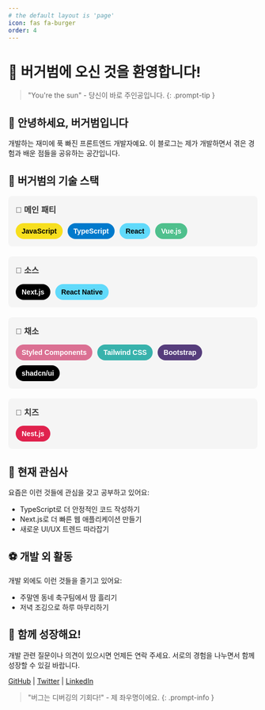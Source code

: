 ```yaml
---
# the default layout is 'page'
icon: fas fa-burger
order: 4
---
```


# 🍔 버거범에 오신 것을 환영합니다!

> "You're the sun" - 당신이 바로 주인공입니다.
{: .prompt-tip }

## 👋 안녕하세요, 버거범입니다

개발하는 재미에 푹 빠진 프론트엔드 개발자예요.
이 블로그는 제가 개발하면서 겪은 경험과 배운 점들을 공유하는 공간입니다.
<style>
  .tech-container {
    display: flex;
    flex-direction: column;
    gap: 20px;
    font-family: Arial, sans-serif;
  }
  .tech-section {
    background-color: #f5f5f5;
    padding: 15px;
    border-radius: 8px;
  }
  .tech-section h3 {
    margin-top: 0;
    color: #333;
  }
  .tech-badges {
    display: flex;
    flex-wrap: wrap;
    gap: 10px;
  }
  .tech-badge {
    padding: 8px 12px;
    border-radius: 20px;
    font-weight: bold;
    font-size: 14px;
    position: relative;
    overflow: hidden;
  }
  .glitter {
    position: absolute;
    top: -50%;
    left: -50%;
    right: -50%;
    bottom: -50%;
    background: linear-gradient(90deg, 
      rgba(255, 255, 255, 0) 0%, 
      rgba(255, 255, 255, 0.5) 50%, 
      rgba(255, 255, 255, 0) 100%
    );
    animation: glitter 3s ease-in-out infinite;
  }
  @keyframes glitter {
    0% {
      transform: translateX(-100%) rotate(45deg);
    }
    50% {
      transform: translateX(100%) rotate(45deg);
    }
    100% {
      transform: translateX(-100%) rotate(45deg);
    }
  }
</style>

<h2>🍔 버거범의 기술 스택</h2>


<div class="tech-container">
  <div class="tech-section">
    <h3>🥩 메인 패티</h3>
    <div class="tech-badges">
      <span class="tech-badge" style="background-color: #F7DF1E; color: black;">JavaScript<div class="glitter"></div></span>
      <span class="tech-badge" style="background-color: #007ACC; color: white;">TypeScript<div class="glitter"></div></span>
      <span class="tech-badge" style="background-color: #61DAFB; color: black;">React<div class="glitter"></div></span>
      <span class="tech-badge" style="background-color: #4FC08D; color: white;">Vue.js<div class="glitter"></div></span>
    </div>
  </div>

  <div class="tech-section">
    <h3>🍳 소스</h3>
    <div class="tech-badges">
      <span class="tech-badge" style="background-color: #000000; color: white;">Next.js<div class="glitter"></div></span>
      <span class="tech-badge" style="background-color: #61DAFB; color: black;">React Native<div class="glitter"></div></span>
    </div>
  </div>

  <div class="tech-section">
    <h3>🥬 채소</h3>
    <div class="tech-badges">
      <span class="tech-badge" style="background-color: #DB7093; color: white;">Styled Components<div class="glitter"></div></span>
      <span class="tech-badge" style="background-color: #38B2AC; color: white;">Tailwind CSS<div class="glitter"></div></span>
      <span class="tech-badge" style="background-color: #563D7C; color: white;">Bootstrap<div class="glitter"></div></span>
      <span class="tech-badge" style="background-color: #000000; color: white;">shadcn/ui<div class="glitter"></div></span>
    </div>
  </div>

  <div class="tech-section">
    <h3>🧀 치즈</h3>
    <div class="tech-badges">
      <span class="tech-badge" style="background-color: #E0234E; color: white;">Nest.js<div class="glitter"></div></span>
    </div>
  </div>
</div>

## 🌱 현재 관심사

요즘은 이런 것들에 관심을 갖고 공부하고 있어요:
- TypeScript로 더 안정적인 코드 작성하기
- Next.js로 더 빠른 웹 애플리케이션 만들기
- 새로운 UI/UX 트렌드 따라잡기

## ⚽ 개발 외 활동

개발 외에도 이런 것들을 즐기고 있어요:
- 주말엔 동네 축구팀에서 땀 흘리기
- 저녁 조깅으로 하루 마무리하기

## 🤝 함께 성장해요!

개발 관련 질문이나 의견이 있으시면 언제든 연락 주세요.
서로의 경험을 나누면서 함께 성장할 수 있길 바랍니다.

[GitHub](https://github.com/yourusername) | [Twitter](https://twitter.com/yourusername) | [LinkedIn](https://linkedin.com/in/yourusername)

> "버그는 디버깅의 기회다!" - 제 좌우명이에요.
{: .prompt-info }
